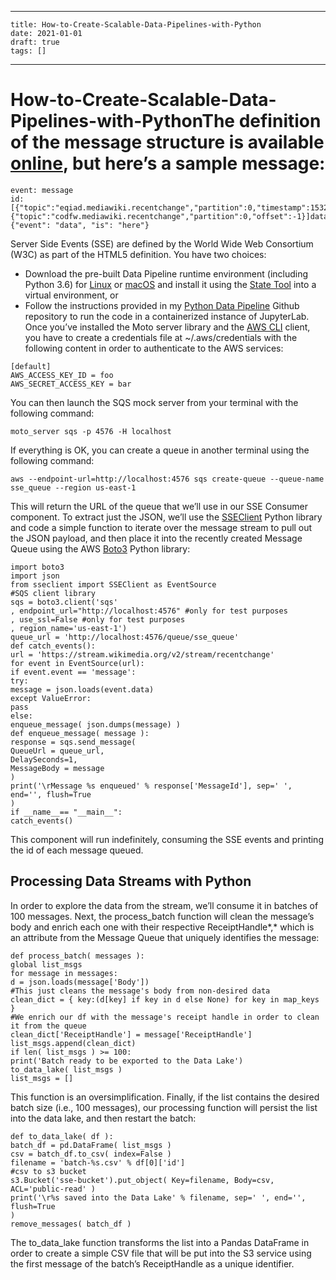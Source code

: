 
---
    title: How-to-Create-Scalable-Data-Pipelines-with-Python
    date: 2021-01-01    
    draft: true
    tags: []
---
# How-to-Create-Scalable-Data-Pipelines-with-PythonThe definition of the message structure is available [online](https://www.mediawiki.org/wiki/Manual:RCFeed), but here’s a sample message:
```
event: message
id: [{"topic":"eqiad.mediawiki.recentchange","partition":0,"timestamp":1532031066001},{"topic":"codfw.mediawiki.recentchange","partition":0,"offset":-1}]data: {"event": "data", "is": "here"}
```
Server Side Events (SSE) are defined by the World Wide Web Consortium (W3C) as part of the HTML5 definition.
You have two choices:
- Download the pre-built Data Pipeline runtime environment (including Python 3.6) for [Linux](https://platform.activestate.com/Pizza-Team/Data-Pipeline/distributions?utm_source=activestate.com&utm_medium=referral&utm_content=blog-how-to-create-scalable-data-pipelines-python&utm_campaign=user-acquisition) or [macOS](https://platform.activestate.com/Pizza-Team/Data-Pipeline-Mac/distributions?utm_source=activestate.com&utm_medium=referral&utm_content=blog-how-to-create-scalable-data-pipelines-python&utm_campaign=user-acquisition) and install it using the [State Tool](https://platform.activestate.com/dev-tools?utm_source=activestate.com&utm_medium=referral&utm_content=blog-how-to-create-scalable-data-pipelines-python&utm_campaign=user-acquisition) into a virtual environment, or
- Follow the instructions provided in my [Python Data Pipeline](https://github.com/nickmancol/python_data_pipeline) Github repository to run the code in a containerized instance of JupyterLab.
Once you’ve installed the Moto server library and the [AWS CLI](https://aws.amazon.com/es/cli/) client, you have to create a credentials file at ~/.aws/credentials with the following content in order to authenticate to the AWS services:
```
[default]
AWS_ACCESS_KEY_ID = foo
AWS_SECRET_ACCESS_KEY = bar
```
You can then launch the SQS mock server from your terminal with the following command:
```
moto_server sqs -p 4576 -H localhost
```
If everything is OK, you can create a queue in another terminal using the following command:
```
aws --endpoint-url=http://localhost:4576 sqs create-queue --queue-name sse_queue --region us-east-1
```
This will return the URL of the queue that we’ll use in our SSE Consumer component.
To extract just the JSON, we’ll use the [SSEClient](https://pypi.org/project/sseclient/) Python library and code a simple function to iterate over the message stream to pull out the JSON payload, and then place it into the recently created Message Queue using the AWS [Boto3](https://boto3.amazonaws.com/v1/documentation/api/latest/index.html) Python library:
```
import boto3
import json
from sseclient import SSEClient as EventSource
#SQS client library
sqs = boto3.client('sqs'
, endpoint_url="http://localhost:4576" #only for test purposes
, use_ssl=False #only for test purposes
, region_name='us-east-1')
queue_url = 'http://localhost:4576/queue/sse_queue'
def catch_events():
url = 'https://stream.wikimedia.org/v2/stream/recentchange'
for event in EventSource(url):
if event.event == 'message':
try:
message = json.loads(event.data)
except ValueError:
pass
else:
enqueue_message( json.dumps(message) )
def enqueue_message( message ):
response = sqs.send_message(
QueueUrl = queue_url,
DelaySeconds=1,
MessageBody = message
)
print('\rMessage %s enqueued' % response['MessageId'], sep=' ', end='', flush=True
)
if __name__== "__main__":
catch_events()
```
This component will run indefinitely, consuming the SSE events and printing the id of each message queued.
## Processing Data Streams with Python
In order to explore the data from the stream, we’ll consume it in batches of 100 messages.
Next, the process_batch function will clean the message’s body and enrich each one with their respective ReceiptHandle*,* which is an attribute from the Message Queue that uniquely identifies the message:
```
def process_batch( messages ):
global list_msgs
for message in messages:
d = json.loads(message['Body'])
#This just cleans the message's body from non-desired data
clean_dict = { key:(d[key] if key in d else None) for key in map_keys }
#We enrich our df with the message's receipt handle in order to clean it from the queue
clean_dict['ReceiptHandle'] = message['ReceiptHandle']
list_msgs.append(clean_dict)
if len( list_msgs ) >= 100:
print('Batch ready to be exported to the Data Lake')
to_data_lake( list_msgs )
list_msgs = []
```
This function is an oversimplification.
Finally, if the list contains the desired batch size (i.e., 100 messages), our processing function will persist the list into the data lake, and then restart the batch:
```
def to_data_lake( df ):
batch_df = pd.DataFrame( list_msgs )
csv = batch_df.to_csv( index=False )
filename = 'batch-%s.csv' % df[0]['id']
#csv to s3 bucket
s3.Bucket('sse-bucket').put_object( Key=filename, Body=csv, ACL='public-read' )
print('\r%s saved into the Data Lake' % filename, sep=' ', end='', flush=True
)
remove_messages( batch_df )
```
The to_data_lake function transforms the list into a Pandas DataFrame in order to create a simple CSV file that will be put into the S3 service using the first message of the batch’s ReceiptHandle as a unique identifier.
